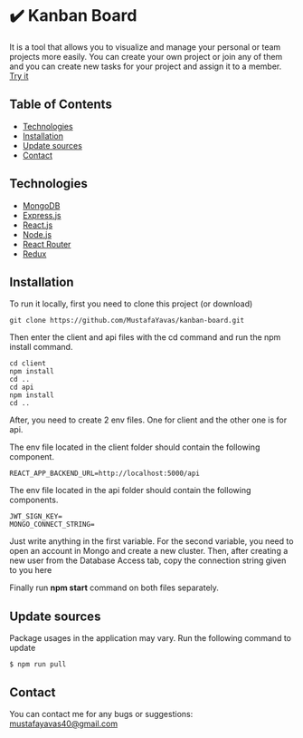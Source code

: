 # :heavy_check_mark: Kanban Board

It is a tool that allows you to visualize and manage your personal or team projects more easily. You can create your own project or join any of them and you can create new tasks for your project and assign it to a member. [Try it](https://mustafa-yavas-kanban-board.netlify.app/)

## Table of Contents
* [Technologies](#technologies)
* [Installation](#installation)
* [Update sources](#update-sources)
* [Contact](#contact)

## Technologies
* [MongoDB](https://www.mongodb.com/)
* [Express.js](https://expressjs.com/)
* [React.js](https://reactjs.org/)
* [Node.js](https://nodejs.org/en/)
* [React Router](https://reactrouter.com/)
* [Redux](https://redux.js.org/)

## Installation
To run it locally, first you need to clone this project (or download)

```
git clone https://github.com/MustafaYavas/kanban-board.git
```

Then enter the client and api files with the cd command and run the npm install command.

```
cd client
npm install 
cd ..
cd api
npm install 
cd ..
```

After, you need to create 2 env files. One for client and the other one is for api.

The env file located in the client folder should contain the following component.
```
REACT_APP_BACKEND_URL=http://localhost:5000/api
```

The env file located in the api folder should contain the following components.
```
JWT_SIGN_KEY=
MONGO_CONNECT_STRING=
```
Just write anything in the first variable. For the second variable, you need to open an account in Mongo and create a new cluster. Then, after creating a new user from the Database Access tab, copy the connection string given to you here

Finally run **npm start** command on both files separately.


## Update sources
Package usages in the application may vary.
Run the following command to update

```
$ npm run pull
```

## Contact
You can contact me for any bugs or suggestions: mustafayavas40@gmail.com